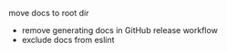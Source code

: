 ---
---
move docs to root dir

- remove generating docs in GitHub release workflow
- exclude docs from eslint
